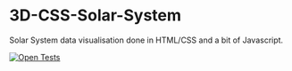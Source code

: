 # 3D-CSS-Solar-System
Solar System data visualisation done in HTML/CSS and a bit of Javascript.

[![Open Tests](https://img.shields.io/badge/Open-Tests-brightgreen?style=for-the-badge)](https://nkashev.github.io/3D-CSS-Solar-System/)
